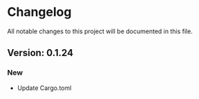 # Changelog

All notable changes to this project will be documented in this file.

## Version: 0.1.24

### New
 - Update Cargo.toml



